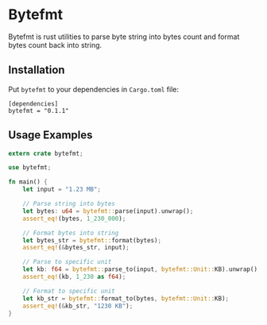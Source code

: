 Bytefmt
============

Bytefmt is rust utilities to parse byte string into bytes count and format bytes count back into string.

## Installation

Put `bytefmt` to your dependencies in `Cargo.toml` file:

```
[dependencies]
bytefmt = "0.1.1"
```

## Usage Examples

```rust
extern crate bytefmt;

use bytefmt;

fn main() {
    let input = "1.23 MB";

    // Parse string into bytes
    let bytes: u64 = bytefmt::parse(input).unwrap();
    assert_eq!(bytes, 1_230_000);

    // Format bytes into string
    let bytes_str = bytefmt::format(bytes);
    assert_eq!(&bytes_str, input);

    // Parse to specific unit
    let kb: f64 = bytefmt::parse_to(input, bytefmt::Unit::KB).unwrap();
    assert_eq!(kb, 1_230 as f64);

    // Format to specific unit
    let kb_str = bytefmt::format_to(bytes, bytefmt::Unit::KB);
    assert_eq!(&kb_str, "1230 KB");
}
```